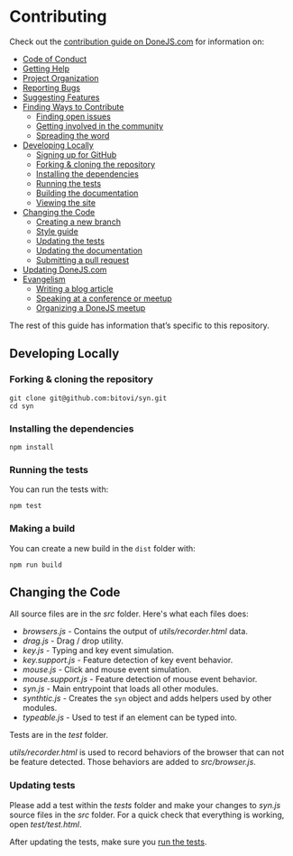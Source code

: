 # Contributing


Check out the [contribution guide on DoneJS.com](https://donejs.com/contributing.html) for information on:

- [Code of Conduct](https://donejs.com/contributing.html#section=section_CodeofConduct)
- [Getting Help](https://donejs.com/contributing.html#section=section_GettingHelp)
- [Project Organization](https://donejs.com/contributing.html#section=section_ProjectOrganization)
- [Reporting Bugs](https://donejs.com/contributing.html#section=section_ReportingBugs)
- [Suggesting Features](https://donejs.com/contributing.html#section=section_SuggestingFeatures)
- [Finding Ways to Contribute](https://donejs.com/contributing.html#section=section_FindingWaystoContribute)
	- [Finding open issues](https://donejs.com/contributing.html#section=section_Findingopenissues)
	- [Getting involved in the community](https://donejs.com/contributing.html#section=section_Gettinginvolvedinthecommunity)
	- [Spreading the word](https://donejs.com/contributing.html#section=section_Spreadingtheword)
- [Developing Locally](https://donejs.com/contributing.html#section=section_DevelopingLocally)
	- [Signing up for GitHub](https://donejs.com/contributing.html#section=section_SigningupforGitHub)
	- [Forking & cloning the repository](https://donejs.com/contributing.html#section=section_Forking_cloningtherepository)
	- [Installing the dependencies](https://donejs.com/contributing.html#section=section_Installingthedependencies)
	- [Running the tests](https://donejs.com/contributing.html#section=section_Runningthetests)
	- [Building the documentation](https://donejs.com/contributing.html#section=section_Buildingthedocumentation)
	- [Viewing the site](https://donejs.com/contributing.html#section=section_Viewingthesite)
- [Changing the Code](https://donejs.com/contributing.html#section=section_ChangingtheCode)
	- [Creating a new branch](https://donejs.com/contributing.html#section=section_Creatinganewbranch)
	- [Style guide](https://donejs.com/contributing.html#section=section_Styleguide)
	- [Updating the tests](https://donejs.com/contributing.html#section=section_Updatingtests)
	- [Updating the documentation](https://donejs.com/contributing.html#section=section_Updatingthedocumentation)
	- [Submitting a pull request](https://donejs.com/contributing.html#section=section_Submittingapullrequest)
- [Updating DoneJS.com](https://donejs.com/contributing.html#section=section_UpdatingDoneJS_com)
- [Evangelism](https://donejs.com/contributing.html#section=section_Evangelism)
	- [Writing a blog article](https://donejs.com/contributing.html#section=section_Writingablogarticle)
	- [Speaking at a conference or meetup](https://donejs.com/contributing.html#section=section_Speakingataconferenceormeetup)
	- [Organizing a DoneJS meetup](https://donejs.com/contributing.html#section=section_OrganizingaDoneJSmeetup)

The rest of this guide has information that’s specific to this repository.

## Developing Locally

### Forking & cloning the repository

```shell
git clone git@github.com:bitovi/syn.git
cd syn
```

### Installing the dependencies

```shell
npm install
```

### Running the tests

You can run the tests with:

```shell
npm test
```

### Making a build

You can create a new build in the `dist` folder with:

```shell
npm run build
```

## Changing the Code

All source files are in the _src_ folder.  Here's what each files does:

 - _browsers.js_ - Contains the output of _utils/recorder.html_ data.
 - _drag.js_ - Drag / drop utility.
 - _key.js_ - Typing and key event simulation.
 - _key.support.js_ - Feature detection of key event behavior.
 - _mouse.js_ - Click and mouse event simulation.
 - _mouse.support.js_ - Feature detection of mouse event behavior.
 - _syn.js_ - Main entrypoint that loads all other modules.
 - _synthtic.js_ - Creates the `syn` object and adds helpers used by other modules.
 - _typeable.js_ - Used to test if an element can be typed into.

Tests are in the _test_ folder.

 _utils/recorder.html_ is used to record behaviors of the browser that can not be feature detected.  Those
behaviors are added to _src/browser.js_.

### Updating tests

Please add a test within the _tests_ folder and make your changes to _syn.js_ source files in the _src_ 
folder. For a quick check that everything is working, open _test/test.html_.

After updating the tests, make sure you [run the tests](#running-the-tests).